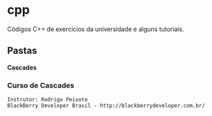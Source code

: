 cpp
===

Códigos C++ de exercícios da universidade e alguns tutoriais.

Pastas
------

**Cascades**

### Curso de Cascades
    Instrutor: Rodrigo Peixoto
    BlackBerry Developer Brasil - http://blackberrydeveloper.com.br/
